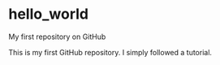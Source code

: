 # hello_world
My first repository on GitHub

This is my first GitHub repository. I simply followed a tutorial.
